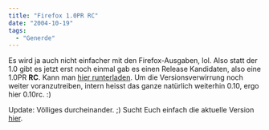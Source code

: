 ```yaml
---
title: "Firefox 1.0PR RC"
date: "2004-10-19"
tags:
  - "Generde"
---
```


Es wird ja auch nicht einfacher mit den Firefox-Ausgaben, lol. Also statt der 1.0 gibt es jetzt erst noch einmal gab es einen Release Kandidaten, also eine 1.0PR **RC**. Kann man [hier runterladen](ftp://ftp.mozilla.org/pub/mozilla.org/firefox/releases/0.10rc/). Um die Versionsverwirrung noch weiter voranzutreiben, intern heisst das ganze natürlich weiterhin 0.10, ergo hier 0.10rc. :)

Update: Völliges durcheinander. ;) Sucht Euch einfach die aktuelle Version [hier](ftp://ftp.mozilla.org/pub/mozilla.org/firefox/releases/).
